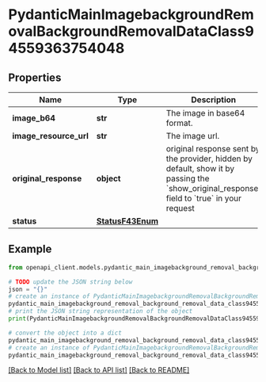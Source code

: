 # PydanticMainImagebackgroundRemovalBackgroundRemovalDataClass94559363754048


## Properties

Name | Type | Description | Notes
------------ | ------------- | ------------- | -------------
**image_b64** | **str** | The image in base64 format. | 
**image_resource_url** | **str** | The image url. | 
**original_response** | **object** | original response sent by the provider, hidden by default, show it by passing the &#x60;show_original_response&#x60; field to &#x60;true&#x60; in your request | [optional] 
**status** | [**StatusF43Enum**](StatusF43Enum.md) |  | 

## Example

```python
from openapi_client.models.pydantic_main_imagebackground_removal_background_removal_data_class94559363754048 import PydanticMainImagebackgroundRemovalBackgroundRemovalDataClass94559363754048

# TODO update the JSON string below
json = "{}"
# create an instance of PydanticMainImagebackgroundRemovalBackgroundRemovalDataClass94559363754048 from a JSON string
pydantic_main_imagebackground_removal_background_removal_data_class94559363754048_instance = PydanticMainImagebackgroundRemovalBackgroundRemovalDataClass94559363754048.from_json(json)
# print the JSON string representation of the object
print(PydanticMainImagebackgroundRemovalBackgroundRemovalDataClass94559363754048.to_json())

# convert the object into a dict
pydantic_main_imagebackground_removal_background_removal_data_class94559363754048_dict = pydantic_main_imagebackground_removal_background_removal_data_class94559363754048_instance.to_dict()
# create an instance of PydanticMainImagebackgroundRemovalBackgroundRemovalDataClass94559363754048 from a dict
pydantic_main_imagebackground_removal_background_removal_data_class94559363754048_form_dict = pydantic_main_imagebackground_removal_background_removal_data_class94559363754048.from_dict(pydantic_main_imagebackground_removal_background_removal_data_class94559363754048_dict)
```
[[Back to Model list]](../README.md#documentation-for-models) [[Back to API list]](../README.md#documentation-for-api-endpoints) [[Back to README]](../README.md)


